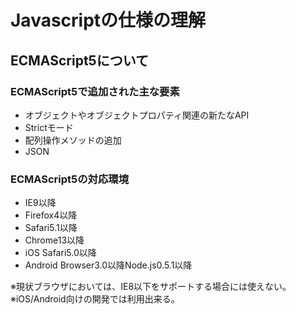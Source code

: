 # Javascriptの仕様の理解

## ECMAScript5について

### ECMAScript5で追加された主な要素

* オブジェクトやオブジェクトプロパティ関連の新たなAPI
* Strictモード
* 配列操作メソッドの追加
* JSON

### ECMAScript5の対応環境

* IE9以降
* Firefox4以降
* Safari5.1以降
* Chrome13以降
* iOS Safari5.0以降
* Android Browser3.0以降Node.js0.5.1以降

※現状ブラウザにおいては、IE8以下をサポートする場合には使えない。  
※iOS/Android向けの開発では利用出来る。  




